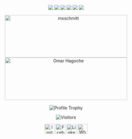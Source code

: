 
<div align=center>

   <img src="https://img.shields.io/badge/-.NET-blue?style=for-the-badge" />
   <img src="https://img.shields.io/badge/-c%23-purple?style=for-the-badge" />
   <img src="https://img.shields.io/badge/-MSSQL-orange?style=for-the-badge" />
   <img src="https://img.shields.io/badge/-Xamarin.Forms-blue?style=for-the-badge" />
   <img src="https://img.shields.io/badge/-MAUI-purple?style=for-the-badge" />
   <img src="https://img.shields.io/badge/-Blazor-purple?style=for-the-badge" />

   <p align="center"> 
   <img src="https://github-readme-stats.vercel.app/api/top-langs/?username=omarhagoche&layout=compact&hide=html&theme=dark" alt="mxschmitt" width="400" height="140"/>
   <img src="https://github-readme-stats.vercel.app/api?username=omarhagoche&show_icons=true&theme=dark" alt="Omar Hagoche" width="400" height="140" />
   <br><br>
<img src="https://github-profile-trophy.vercel.app/?username=omarhagoche&theme=onedark&title=Followers,Joined2020,Commits,Issues,PullRequest&rank=-CC&row=5&column=5" alt="Profile Trophy" />

   </p>
  </div>

<!--<p align=center><a href="https://imgur.com/avEOGqH"><img src="https://i.imgur.com/avEOGqH.png" title="source: imgur.com"/></a></p>-->

<p align=center>                           
  <img align=center  src="https://visitor-badge.laobi.icu/badge?page_id=omarhagoche.omarhagoche" alt="Visitors">                     
</p>

<p align="center">
<a href="https://instagram.com/omarhagoche/" target="blank"><img align="center" src="https://cdn.jsdelivr.net/npm/simple-icons@7.8.0/icons/instagram.svg" alt="InstagramLink" height="32" width="32" /></a>
<a href="https://fb.com/omar.hakoush" target="blank"><img align="center" src="https://cdn.jsdelivr.net/npm/simple-icons@7.8.0/icons/facebook.svg" alt="FcebookLink" height="32" width="32" /></a>
<a href="https://www.linkedin.com/in/omar-hagoche" target="blank"><img align="center" src="https://cdn.jsdelivr.net/npm/simple-icons@7.8.0/icons/linkedin.svg" alt="LinkedInLink" height="32" width="32" /></a>
<a href="https://wa.me/218923350343" target="blank"><img align="center" src="https://cdn.jsdelivr.net/npm/simple-icons@7.8.0/icons/whatsapp.svg" alt="WhatsAPPLink" height="32" width="32" /></a>
</p>



